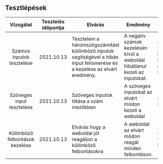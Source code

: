 ## Tesztlépések
| Vizsgálat | Tesztelés időpontja | Elvárás | Eredmény | Hibák |
| :---: | --- | --- | --- | --- |
| Számos inputok tesztelése | 2021.10.13 | Tesztelem a háromszögszámítást különböző inputok segítségével a hibás input felismerése és a kezelése az elvárt eredmény. | A negatív számok kezelésén kívül a weboldal hibátlanul kezeli az inputokat. | A negatív számokat kezelő hiba orvosolva lett. |
| Szöveges input tesztelése | 2021.10.13 | Szöveges inputok tiltása a szám mezőkben | A szöveges inputokat az elvárt módon kezeli a weboldal | Nem volt hiba. |
| Különböző felbontások kezelése | 2021.10.13 | Elvárás hogy a weboldal jól reagáljon a különböző felbontásokra | A weboldal az elvárt módon reagál minden felbontáson. | Nem találtam hibát. |
